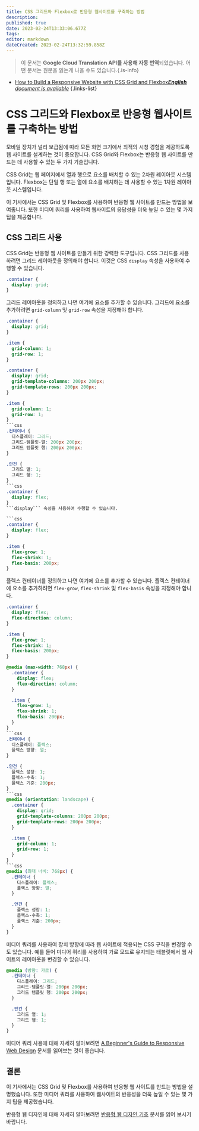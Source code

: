 ```yaml
---
title: CSS 그리드와 Flexbox로 반응형 웹사이트를 구축하는 방법
description: 
published: true
date: 2023-02-24T13:33:06.677Z
tags: 
editor: markdown
dateCreated: 2023-02-24T13:32:59.858Z
---
```


> 이 문서는 **Google Cloud Translation API를 사용해 자동 번역**되었습니다.
어떤 문서는 원문을 읽는게 나을 수도 있습니다.{.is-info}



- [How to Build a Responsive Website with CSS Grid and Flexbox***English** document is available*](/en/Knowledge-base/Common/how-to-build-a-responsive-website-with-css-grid-and-flexbox)
{.links-list}


# CSS 그리드와 Flexbox로 반응형 웹사이트를 구축하는 방법

모바일 장치가 널리 보급됨에 따라 모든 화면 크기에서 최적의 시청 경험을 제공하도록 웹 사이트를 설계하는 것이 중요합니다. CSS Grid와 Flexbox는 반응형 웹 사이트를 만드는 데 사용할 수 있는 두 가지 기술입니다.

CSS Grid는 웹 페이지에서 열과 행으로 요소를 배치할 수 있는 2차원 레이아웃 시스템입니다. Flexbox는 단일 행 또는 열에 요소를 배치하는 데 사용할 수 있는 1차원 레이아웃 시스템입니다.

이 기사에서는 CSS Grid 및 Flexbox를 사용하여 반응형 웹 사이트를 만드는 방법을 보여줍니다. 또한 미디어 쿼리를 사용하여 웹사이트의 응답성을 더욱 높일 수 있는 몇 가지 팁을 제공합니다.

## CSS 그리드 사용

CSS Grid는 반응형 웹 사이트를 만들기 위한 강력한 도구입니다. CSS 그리드를 사용하려면 그리드 레이아웃을 정의해야 합니다. 이것은 CSS ```display``` 속성을 사용하여 수행할 수 있습니다.

```css
.container {
  display: grid;
}
```

그리드 레이아웃을 정의하고 나면 여기에 요소를 추가할 수 있습니다. 그리드에 요소를 추가하려면 ```grid-column``` 및 ```grid-row``` 속성을 지정해야 합니다.

```css
.container {
  display: grid;
}

.item {
  grid-column: 1;
  grid-row: 1;
}
```

```css
.container {
  display: grid;
  grid-template-columns: 200px 200px;
  grid-template-rows: 200px 200px;
}

.item {
  grid-column: 1;
  grid-row: 1;
}
```css
.컨테이너 {
  디스플레이: 그리드;
  그리드-템플릿-열: 200px 200px;
  그리드 템플릿 행: 200px 200px;
}

.안건 {
  그리드 열: 1;
  그리드 행: 1;
}
```css
.container {
  display: flex;
}
```display``` 속성을 사용하여 수행할 수 있습니다.

```css
.container {
  display: flex;
}

.item {
  flex-grow: 1;
  flex-shrink: 1;
  flex-basis: 200px;
}
```

플렉스 컨테이너를 정의하고 나면 여기에 요소를 추가할 수 있습니다. 플렉스 컨테이너에 요소를 추가하려면 ```flex-grow```, ```flex-shrink``` 및 ```flex-basis``` 속성을 지정해야 합니다.

```css
.container {
  display: flex;
  flex-direction: column;
}

.item {
  flex-grow: 1;
  flex-shrink: 1;
  flex-basis: 200px;
}
```

```css
@media (max-width: 768px) {
  .container {
    display: flex;
    flex-direction: column;
  }

  .item {
    flex-grow: 1;
    flex-shrink: 1;
    flex-basis: 200px;
  }
}
```css
.컨테이너 {
  디스플레이: 플렉스;
  플렉스 방향: 열;
}

.안건 {
  플렉스 성장: 1;
  플렉스-수축: 1;
  플렉스 기준: 200px;
}
```css
@media (orientation: landscape) {
  .container {
    display: grid;
    grid-template-columns: 200px 200px;
    grid-template-rows: 200px 200px;
  }

  .item {
    grid-column: 1;
    grid-row: 1;
  }
}
```css
@media (최대 너비: 768px) {
  .컨테이너 {
    디스플레이: 플렉스;
    플렉스 방향: 열;
  }

  .안건 {
    플렉스 성장: 1;
    플렉스-수축: 1;
    플렉스 기준: 200px;
  }
}
```

미디어 쿼리를 사용하여 장치 방향에 따라 웹 사이트에 적용되는 CSS 규칙을 변경할 수도 있습니다. 예를 들어 미디어 쿼리를 사용하여 가로 모드로 유지되는 태블릿에서 웹 사이트의 레이아웃을 변경할 수 있습니다.

```css
@media (방향: 가로) {
  .컨테이너 {
    디스플레이: 그리드;
    그리드-템플릿-열: 200px 200px;
    그리드 템플릿 행: 200px 200px;
  }

  .안건 {
    그리드 열: 1;
    그리드 행: 1;
  }
}
```

미디어 쿼리 사용에 대해 자세히 알아보려면 [A Beginner's Guide to Responsive Web Design](https://www.sitepoint.com/beginners-guide-responsive-web-design/) 문서를 읽어보는 것이 좋습니다.

## 결론

이 기사에서는 CSS Grid 및 Flexbox를 사용하여 반응형 웹 사이트를 만드는 방법을 설명했습니다. 또한 미디어 쿼리를 사용하여 웹사이트의 반응성을 더욱 높일 수 있는 몇 가지 팁을 제공했습니다.

반응형 웹 디자인에 대해 자세히 알아보려면 [반응형 웹 디자인 기초](https://developers.google.com/web/fundamentals/design-and-ux/responsive/) 문서를 읽어 보시기 바랍니다.